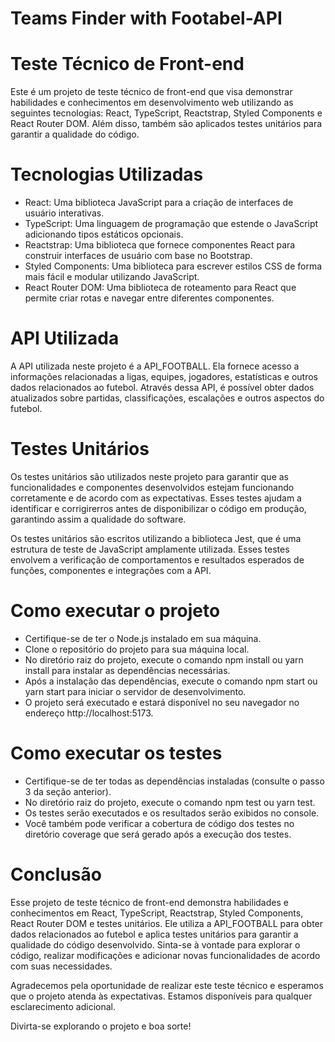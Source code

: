 # Teams Finder with Footabel-API

# Teste Técnico de Front-end 

Este é um projeto de teste técnico de front-end que visa demonstrar habilidades e conhecimentos em desenvolvimento web utilizando as seguintes tecnologias: React, TypeScript, Reactstrap, Styled Components e React Router DOM. Além disso, também são aplicados testes unitários para garantir a qualidade do código.

# Tecnologias Utilizadas
  - React: Uma biblioteca JavaScript para a criação de interfaces de usuário interativas.
  - TypeScript: Uma linguagem de programação que estende o JavaScript adicionando tipos estáticos opcionais.
  - Reactstrap: Uma biblioteca que fornece componentes React para construir interfaces de usuário com base no Bootstrap.
  - Styled Components: Uma biblioteca para escrever estilos CSS de forma mais fácil e modular utilizando JavaScript.
  - React Router DOM: Uma biblioteca de roteamento para React que permite criar rotas e navegar entre diferentes componentes.

# API Utilizada
A API utilizada neste projeto é a API_FOOTBALL. Ela fornece acesso a informações relacionadas a ligas, equipes, jogadores, estatísticas e outros dados relacionados ao futebol. Através dessa API, é possível obter dados atualizados sobre partidas, classificações, escalações e outros aspectos do futebol.

# Testes Unitários

Os testes unitários são utilizados neste projeto para garantir que as funcionalidades e componentes desenvolvidos estejam funcionando corretamente e de acordo com as expectativas. Esses testes ajudam a identificar e corrigirerros antes de disponibilizar o código em produção, garantindo assim a qualidade do software.

Os testes unitários são escritos utilizando a biblioteca Jest, que é uma estrutura de teste de JavaScript amplamente utilizada. Esses testes envolvem a verificação de comportamentos e resultados esperados de funções, componentes e integrações com a API.

# Como executar o projeto
  - Certifique-se de ter o Node.js instalado em sua máquina.
  - Clone o repositório do projeto para sua máquina local.
  - No diretório raiz do projeto, execute o comando npm install ou yarn install para instalar as dependências necessárias.
  - Após a instalação das dependências, execute o comando npm start ou yarn start para iniciar o servidor de desenvolvimento.
  - O projeto será executado e estará disponível no seu navegador no endereço http://localhost:5173.

# Como executar os testes
  - Certifique-se de ter todas as dependências instaladas (consulte o passo 3 da seção anterior).
  - No diretório raiz do projeto, execute o comando npm test ou yarn test.
  - Os testes serão executados e os resultados serão exibidos no console.
  - Você também pode verificar a cobertura de código dos testes no diretório coverage que será gerado após a execução dos testes.

# Conclusão

Esse projeto de teste técnico de front-end demonstra habilidades e conhecimentos em React, TypeScript, Reactstrap, Styled Components, React Router DOM e testes unitários. Ele utiliza a API_FOOTBALL para obter dados relacionados ao futebol e aplica testes unitários para garantir a qualidade do código desenvolvido. Sinta-se à vontade para explorar o código, realizar modificações e adicionar novas funcionalidades de acordo com suas necessidades.

Agradecemos pela oportunidade de realizar este teste técnico e esperamos que o projeto atenda às expectativas. Estamos disponíveis para qualquer esclarecimento adicional.

Divirta-se explorando o projeto e boa sorte!
